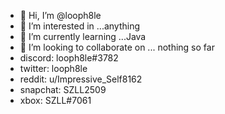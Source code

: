 - 👋 Hi, I’m @looph8le
- 👀 I’m interested in ...anything
- 🌱 I’m currently learning ...Java
- 💞️ I’m looking to collaborate on ... nothing so far
-  discord: looph8le#3782
-  twitter: looph8le
-  reddit: u/Impressive_Self8162
-  snapchat: SZLL2509
-  xbox: SZLL#7061
